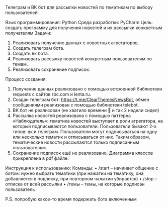 Телеграм и ВК бот для рассылки новостей по тематикам по выбору пользователей.

Язык программирования: Python
Среда разработки: PyCharm
Цель: создать программу для получения новостей и их рассылки конкретным получателям
Задачи:
1.	Реализовать получение данных с новостных агрегаторов.
2.	Создать телеграм бота.
3.	Создать вк бота.
4.	Реализовать рассылку новостей конкретным пользователям по темам.
5.	Реализовать сохранение подписок.

Процесс создания:
1.	Получение данных реализовано с помощью встроенной библиотеки requests с сайтов rbc.com и lenta.ru.
2.	Создан телеграм бот: https://t.me/ClearThemesNewsBot, обмен сообщениями реализован с помощью библиотеки telebot.
3.	ВК бот не реализован (не хватило времени  и так 2 недели сидел)
4.	Рассылка новостей реализована с помощью паттерна «Наблюдатель»: тематика новостей выступает в роли агрегатора, на который подписываются пользователи. Пользователи бывают 2-х типов: вк и телеграм. Пользователи могут подписываться на одну или несколько тематик и отписываться от них. Таким образом, тематические новости рассылаются только подписанным пользователям.
5.	Сохранение подписок ещё не реализовано.
Диаграмма классов прикреплена в pdf файле.

Инструкция к использованию:
Команды:
•	/start – начинает общение с ботом: нужно выбрать тематики (при нажатии на тематику, она добавляется в подписку, при повторном нажатии убирается)
•	/stop – отписка от всей рассылки
•	/темы – темы, на которые подписан пользователь

P.S. попробую какое-то время подержать бота включенным
